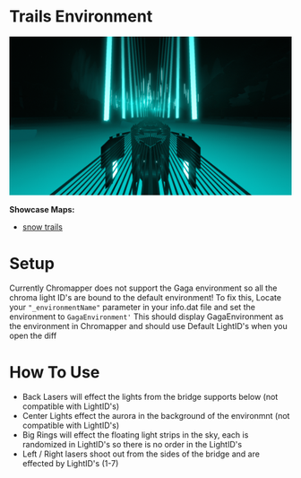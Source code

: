 # Trails Environment
![Trails Environment](<Trails.png>)

**Showcase Maps:**
- [snow trails](https://beatsaver.com/maps/37c61)

# Setup

Currently Chromapper does not support the Gaga environment so all the chroma light ID's are bound to the default environment!
To fix this, Locate your `"_environmentName"` parameter in your info.dat file and set the environment to `GagaEnvironment'`
This should display GagaEnvironment as the environment in Chromapper and should use Default LightID's when you open the diff

# How To Use

- Back Lasers will effect the lights from the bridge supports below (not compatible with LightID's)
- Center Lights effect the aurora in the background of the environmnt (not compatible with LightID's)
- Big Rings will effect the floating light strips in the sky, each is randomized in LightID's so there is no order in the LightID's
- Left / Right lasers shoot out from the sides of the bridge and are effected by LightID's (1-7)